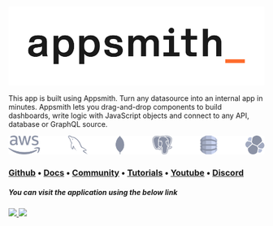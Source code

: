![](https://raw.githubusercontent.com/appsmithorg/appsmith/release/static/appsmith_logo_primary.png)

This app is built using Appsmith. Turn any datasource into an internal app in minutes. Appsmith lets you drag-and-drop components to build dashboards, write logic with JavaScript objects and connect to any API, database or GraphQL source.

![](https://raw.githubusercontent.com/appsmithorg/appsmith/release/static/images/integrations.png)

### [Github](https://github.com/appsmithorg/appsmith) • [Docs](https://docs.appsmith.com/?utm_source=github&utm_medium=social&utm_content=appsmith_docs&utm_campaign=null&utm_term=appsmith_docs) • [Community](https://community.appsmith.com/) • [Tutorials](https://github.com/appsmithorg/appsmith/tree/update/readme#tutorials) • [Youtube](https://www.youtube.com/appsmith) • [Discord](https://discord.gg/rBTTVJp)

##### You can visit the application using the below link

###### [![](https://assets.appsmith.com/git-sync/Buttons.svg) ](http://localhost/applications/1a569abb-c545-4035-9db7-92aab55ba8ff/pages/926083e9-65ab-4eee-afad-f0cbd52c66b4) [![](https://assets.appsmith.com/git-sync/Buttons2.svg)](http://localhost/applications/1a569abb-c545-4035-9db7-92aab55ba8ff/pages/926083e9-65ab-4eee-afad-f0cbd52c66b4/edit)
